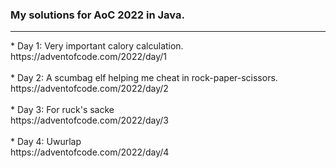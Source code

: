 ### My solutions for AoC 2022 in Java.
<hr>
* Day 1: Very important calory calculation.<br>
https://adventofcode.com/2022/day/1<br><br>
* Day 2: A scumbag elf helping me cheat in rock-paper-scissors.<br>
https://adventofcode.com/2022/day/2<br><br>
* Day 3: For ruck's sacke<br>
https://adventofcode.com/2022/day/3<br><br>
* Day 4: Uwurlap<br>
https://adventofcode.com/2022/day/4
